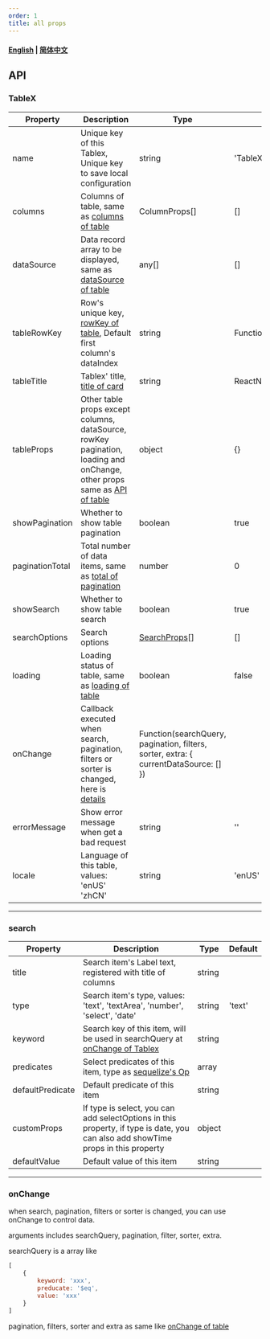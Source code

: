 ```yaml
---
order: 1
title: all props
---
```


#### [English](./All-props.md) | [简体中文](./All-props.zhCN.md)

## API
### TableX

|Property|Description|Type|Default|
|---|---|---|---|
|name|Unique key of this Tablex, Unique key to save local configuration|string|'TableX'|
|columns|Columns of table, same as [columns of table](https://ant.design/components/table/#API)|ColumnProps[\]|[]|
|dataSource|Data record array to be displayed, same as [dataSource of table](https://ant.design/components/table/#API)|	any[]|[]
|tableRowKey|Row's unique key, [rowKey of table](https://ant.design/components/table/#API), Default first column's dataIndex|string|Function(record):string|(r => (r[columns[0].dataIndex])|
|tableTitle|Tablex' title, [title of card](https://ant.design/components/card/#API)|string|ReactNode|-|
|tableProps|Other table props except columns, dataSource, rowKey pagination, loading and onChange, other props same as [API of table](https://ant.design/components/table/#API)|object|{}|
|showPagination|Whether to show table pagination|boolean|true|
|paginationTotal|Total number of data items, same as [total of pagination](https://ant.design/components/pagination/#API)|number|0|
|showSearch|Whether to show table search|boolean|true|
|searchOptions|Search options|[SearchProps](#search)[\]|[]|searchRealTime|Whether to search real-time, if is false, a search button will be displayed|boolean|true|
|loading|Loading status of table, same as [loading of table](https://ant.design/components/table/#API)|boolean|false|
|onChange|Callback executed when search, pagination, filters or sorter is changed, here is [details](#onChange)|Function(searchQuery, pagination, filters, sorter, extra: { currentDataSource: [] })||
|errorMessage|Show error message when get a bad request|string|''|
|locale|Language of this table, values: 'enUS' 'zhCN'|string|'enUS'|

***
### search

|Property|Description|Type|Default|
|---|---|---|---|
|title|Search item's Label text, registered with title of columns|string||
|type|Search item's type, values: 'text', 'textArea', 'number', 'select', 'date'|string|'text'|
|keyword|Search key of this item, will be used in searchQuery at [onChange of Tablex](#onChange)|string||
|predicates|Select predicates of this item, type as [sequelize's Op](http://docs.sequelizejs.com/manual/tutorial/querying.html)|array||
|defaultPredicate|Default predicate of this item|string||
|customProps|If type is select, you can add selectOptions in this property, if type is date, you can also add showTime props in this property|object||
|defaultValue|Default value of this item|string||

***
### onChange

when search, pagination, filters or sorter is changed, you can use onChange to control data.

arguments includes searchQuery, pagination, filter, sorter, extra.

searchQuery is a array like
```javascript
[
    {
        keyword: 'xxx',
        preducate: '$eq',
        value: 'xxx'
    }
]
```
pagination, filters, sorter and extra as same like [onChange of table](#https://ant.design/components/table/#API)

